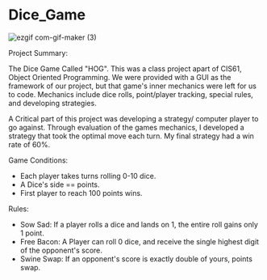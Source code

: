 # Dice_Game

![ezgif com-gif-maker (3)](https://user-images.githubusercontent.com/106642545/181392890-b1220645-f2af-4c76-97bb-afae370fac01.gif)


Project Summary: 

The Dice Game Called "HOG". This was a class project apart of CIS61, Object Oriented Programming.
We were provided with a GUI as the framework of our project, but that game's inner mechanics were left for us to code.
Mechanics include dice rolls, point/player tracking, special rules, and developing strategies.

A Critical part of this project was developing a strategy/ computer player to go against. Through evaluation of the games mechanics, 
I developed a strategy that took the optimal move each turn. My final strategy had a win rate of 60%.


Game Conditions:
- Each player takes turns rolling 0-10 dice.
- A Dice's side == points.
- First player to reach 100 points wins.

Rules:
- Sow Sad: If a player rolls a dice and lands on 1, the entire roll gains only 1 point.
- Free Bacon: A Player can roll 0 dice, and receive the single highest digit of the opponent's score.
- Swine Swap: If an opponent's score is exactly double of yours, points swap.







